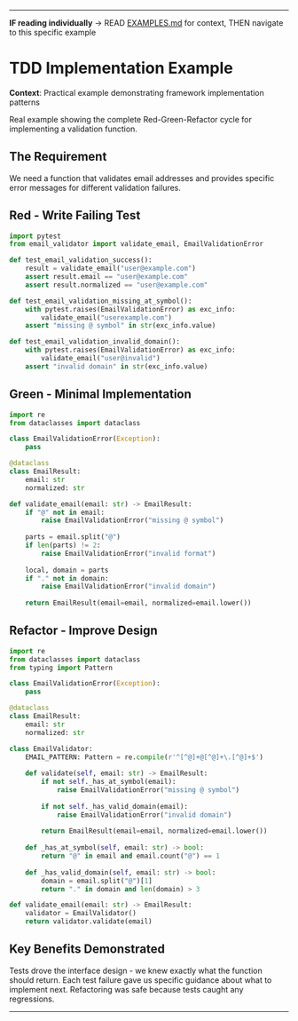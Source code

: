 
---

**IF reading individually** → READ [EXAMPLES.md](../EXAMPLES.md#implementation-examples) for context, THEN navigate to this specific example


# TDD Implementation Example

**Context**: Practical example demonstrating framework implementation patterns


Real example showing the complete Red-Green-Refactor cycle for implementing a validation function.

## The Requirement

We need a function that validates email addresses and provides specific error messages for different validation failures.

## Red - Write Failing Test

```python
import pytest
from email_validator import validate_email, EmailValidationError

def test_email_validation_success():
    result = validate_email("user@example.com")
    assert result.email == "user@example.com"
    assert result.normalized == "user@example.com"

def test_email_validation_missing_at_symbol():
    with pytest.raises(EmailValidationError) as exc_info:
        validate_email("userexample.com")
    assert "missing @ symbol" in str(exc_info.value)

def test_email_validation_invalid_domain():
    with pytest.raises(EmailValidationError) as exc_info:
        validate_email("user@invalid")
    assert "invalid domain" in str(exc_info.value)
```

## Green - Minimal Implementation

```python
import re
from dataclasses import dataclass

class EmailValidationError(Exception):
    pass

@dataclass
class EmailResult:
    email: str
    normalized: str

def validate_email(email: str) -> EmailResult:
    if "@" not in email:
        raise EmailValidationError("missing @ symbol")
    
    parts = email.split("@")
    if len(parts) != 2:
        raise EmailValidationError("invalid format")
    
    local, domain = parts
    if "." not in domain:
        raise EmailValidationError("invalid domain")
        
    return EmailResult(email=email, normalized=email.lower())
```

## Refactor - Improve Design

```python
import re
from dataclasses import dataclass
from typing import Pattern

class EmailValidationError(Exception):
    pass

@dataclass
class EmailResult:
    email: str
    normalized: str

class EmailValidator:
    EMAIL_PATTERN: Pattern = re.compile(r'^[^@]+@[^@]+\.[^@]+$')
    
    def validate(self, email: str) -> EmailResult:
        if not self._has_at_symbol(email):
            raise EmailValidationError("missing @ symbol")
        
        if not self._has_valid_domain(email):
            raise EmailValidationError("invalid domain")
            
        return EmailResult(email=email, normalized=email.lower())
    
    def _has_at_symbol(self, email: str) -> bool:
        return "@" in email and email.count("@") == 1
    
    def _has_valid_domain(self, email: str) -> bool:
        domain = email.split("@")[1]
        return "." in domain and len(domain) > 3

def validate_email(email: str) -> EmailResult:
    validator = EmailValidator()
    return validator.validate(email)
```

## Key Benefits Demonstrated

Tests drove the interface design - we knew exactly what the function should return. Each test failure gave us specific guidance about what to implement next. Refactoring was safe because tests caught any regressions.

---
